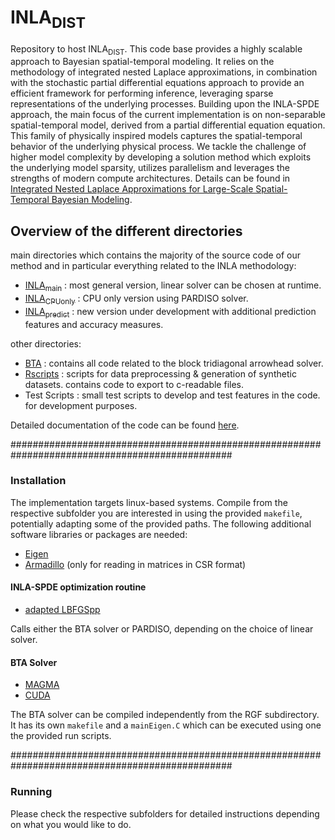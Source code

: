 #  INLA<sub>DIST</sub>

Repository to host INLA<sub>DIST</sub>. This code base provides a highly scalable approach to Bayesian spatial-temporal modeling. It relies on the methodology of integrated nested Laplace approximations, in combination with the stochastic partial differential equations approach to provide an efficient framework for performing inference, leveraging sparse representations of the underlying processes. Building upon the INLA-SPDE approach, the main focus of the current implementation is on non-separable spatial-temporal model, derived from a partial differential equation equation. This family of physically inspired models captures the spatial-temporal behavior of the underlying physical process. We tackle the challenge of higher model complexity by developing a solution method which exploits the underlying model sparsity, utilizes parallelism and leverages the strengths of modern compute architectures. Details can be found in [Integrated Nested Laplace Approximations for Large-Scale Spatial-Temporal Bayesian Modeling](https://arxiv.org/abs/2303.15254).

## Overview of the different directories

main directories which contains the majority of the source code of our method and in particular everything related to the INLA methodology:
  - [INLA<sub>main</sub>](INLA_main)    : most general version, linear solver can be chosen at runtime.
  - [INLA<sub>CPUonly</sub>](INLA_CPUonly)  : CPU only version using PARDISO solver.
  - [INLA<sub>predict</sub>](INLA_predict) : new version under development with additional prediction features and accuracy measures.

other directories:
  - [BTA](BTA)   : contains all code related to the block tridiagonal arrowhead solver.
  - [Rscripts](Rscripts)     : scripts for data preprocessing & generation of synthetic datasets. contains code to export to c-readable files.
  - Test Scripts : small test scripts to develop and test features in the code. for development purposes.

Detailed documentation of the code can be found [here](https://lisa-gm.github.io/INLA_DIST/documentation/html/index.html).

################################################################################################

### Installation

The implementation targets linux-based systems. Compile from the respective subfolder you are interested in using the provided ``makefile``, potentially adapting some of the provided paths. The following additional software libraries or packages are needed:

- [Eigen](https://eigen.tuxfamily.org)
- [Armadillo](https://arma.sourceforge.net/) (only for reading in matrices in CSR format)

#### INLA-SPDE optimization routine
- [adapted LBFGSpp](https://github.com/lisa-gm/adapted_LBFGSpp)

Calls either the BTA solver or PARDISO, depending on the choice of linear solver.

#### BTA Solver

- [MAGMA](https://icl.utk.edu/magma/)
- [CUDA](https://developer.nvidia.com/cuda-toolkit)

The BTA solver can be compiled independently from the RGF subdirectory. It has its own ``makefile`` and a ``mainEigen.C`` which can be executed using one the provided run scripts.

################################################################################################

### Running 

Please check the respective subfolders for detailed instructions depending on what you would like to do.


